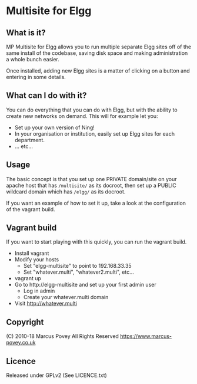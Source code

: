 # Multisite for Elgg

## What is it?

MP Multisite for Elgg allows you to run multiple separate Elgg 
sites off of the same install of the codebase, saving disk 
space and making administration a whole bunch easier.

Once installed, adding new Elgg sites is a matter of clicking 
on a button and entering in some details.

## What can I do with it?

You can do everything that you can do with Elgg, but with the 
ability to create new networks on demand. This will for example 
let you:

* Set up your own version of Ning!
* In your organisation or institution, easily set up Elgg 
  sites for each department.
* ... etc...


## Usage

The basic concept is that you set up one PRIVATE domain/site on your apache host
that has ```/multisite/``` as its docroot, then set up a PUBLIC wildcard domain which has ```/elgg/```
as its docroot.

If you want an example of how to set it up, take a look at the configuration of the vagrant build.

## Vagrant build

If you want to start playing with this quickly, you can run the vagrant build.

* Install vagrant
* Modify your hosts
  * Set "elgg-multisite" to point to 192.168.33.35
  * Set "whatever.multi", "whatever2.multi", etc...
* vagrant up
* Go to http://elgg-multisite and set up your first admin user
  * Log in admin
  * Create your whatever.multi domain
* Visit http://whatever.multi

## Copyright 

(C) 2010-18 Marcus Povey All Rights Reserved 
    <https://www.marcus-povey.co.uk>

## Licence

Released under GPLv2 (See LICENCE.txt)
